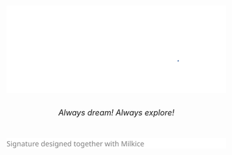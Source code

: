[![Signature](https://raw.githubusercontent.com/yrccondor/yrccondor/master/signature.svg)](https://axton.cc)
<p align="center">
<br>
<em><font size="+1">Always dream! Always explore!</font></em>
<br>
<br>
<br>
</p>

[![Signature](https://raw.githubusercontent.com/yrccondor/yrccondor/master/copyright.svg)](https://github.com/milkice233)
